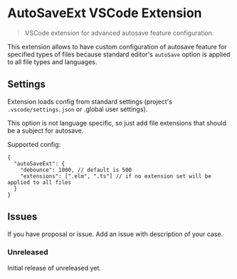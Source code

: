 # AutoSaveExt VSCode Extension

> VSCode extension for advanced autosave feature configuration.

This extension allows to have custom configuration of autosave feature for specified types of files because standard editor's `autoSave` option is applied to all file types and languages.

## Settings

Extension loads config from standard settings (project's `.vscode/settings.json` or .global user settings). 

This option is not language specific, so just add file extensions that should be a subject for autosave.

Supported config:

```json5
{
  "autoSaveExt": {
    "debounce": 1000, // default is 500
    "extensions": [".elm", ".ts"] // if no extension set will be applied to all files
  }
}
```

## Issues

If you have proposal or issue. Add an issue with description of your case.

### Unreleased

Initial release of unreleased yet.
